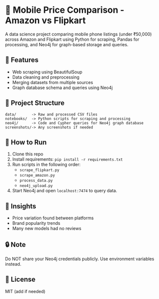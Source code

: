 # 📱 Mobile Price Comparison - Amazon vs Flipkart

A data science project comparing mobile phone listings (under ₹50,000) across Amazon and Flipkart using Python for scraping, Pandas for processing, and Neo4j for graph-based storage and queries.

## 📌 Features

- Web scraping using BeautifulSoup
- Data cleaning and preprocessing
- Merging datasets from multiple sources
- Graph database schema and queries using Neo4j

## 📁 Project Structure

```
data/       -> Raw and processed CSV files  
notebooks/  -> Python scripts for scraping and processing  
neo4j/      -> Code and Cypher queries for Neo4j graph database  
screenshots/-> Any screenshots if needed
```

## 🚀 How to Run

1. Clone this repo
2. Install requirements: `pip install -r requirements.txt`
3. Run scripts in the following order:
   - `scrape_flipkart.py`
   - `scrape_amazon.py`
   - `process_data.py`
   - `neo4j_upload.py`
4. Start Neo4j and open `localhost:7474` to query data.

## 🧠 Insights

- Price variation found between platforms
- Brand popularity trends
- Many new models had no reviews

## 🔒 Note

Do NOT share your Neo4j credentials publicly. Use environment variables instead.

## 📄 License

MIT (add if needed)
